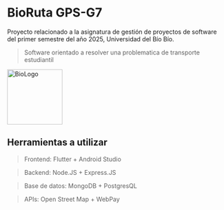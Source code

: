 # BioRuta GPS-G7
Proyecto relacionado a la asignatura de gestión de proyectos de software del primer semestre del año 2025, Universidad del Bío Bío.
> Software orientado a resolver una problematica de transporte estudiantil

<img width="128" alt="BioLogo" src="https://github.com/user-attachments/assets/4780cda8-801e-48c8-bc65-76d0ef1f41eb">

## Herramientas a utilizar
> Frontend: Flutter + Android Studio

> Backend: Node.JS + Express.JS

> Base de datos: MongoDB + PostgresQL

> APIs: Open Street Map + WebPay

